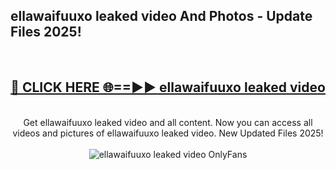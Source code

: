 <h2>ellawaifuuxo leaked video And Photos - Update Files 2025!</h2>
<br>
<div align="center">
<h2><a href="https://linkcuts.com/hfmhzwbr" rel="nofollow">🔴 CLICK HERE 🌐==►► ellawaifuuxo leaked video</a></h2>
<br>
Get ellawaifuuxo leaked video and all content. Now you can access all videos and pictures of ellawaifuuxo leaked video. New Updated Files 2025!
<br>
<br>
<a href="https://linkcuts.com/hfmhzwbr" rel="nofollow" data-target="animated-image.originalLink"><img src="https://i.ibb.co.com/WyWwxjT/player-gif2.gif" alt="ellawaifuuxo leaked video OnlyFans" style="max-width: 100%; display: inline-block;" data-target="animated-image.originalImage"></a>
</div>
<br>